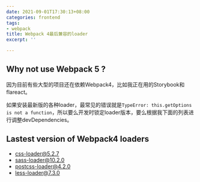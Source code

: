 ```yaml
---
date: 2021-09-01T17:30:13+08:00
categories: frontend
tags:
- webpack
title: Webpack 4最后兼容的loader
excerpt: ''

---
```

## Why not use Webpack 5 ?

因为目前有些大型的项目还在依赖Webpack4，比如我正在用的Storybook和flareact。

如果安装最新版的各种loader，最常见的错误就是`TypeError: this.getOptions is not a function`，所以要么开发时锁定loader版本，要么根据我下面的列表进行调整devDependencies。

## Lastest version of Webpack4 loaders

- css-loader@5.2.7
- sass-loader@10.2.0
- postcss-loader@4.2.0
- less-loader@7.3.0